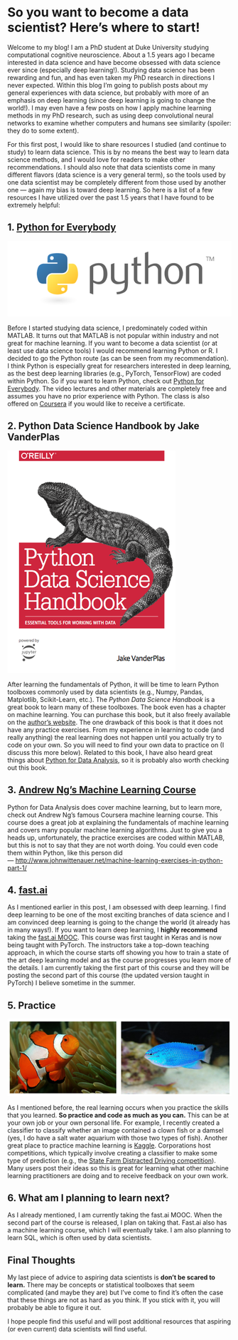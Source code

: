 # So you want to become a data scientist? Here’s where to start\!

Welcome to my blog\! I am a PhD student at Duke University studying computational cognitive neuroscience. About a 1.5 years ago I became interested in data science and have become obsessed with data science ever since (especially deep learning\!). Studying data science has been rewarding and fun, and has even taken my PhD research in directions I never expected. Within this blog I’m going to publish posts about my general experiences with data science, but probably with more of an emphasis on deep learning (since deep learning is going to change the world\!). I may even have a few posts on how I apply machine learning methods in my PhD research, such as using deep convolutional neural networks to examine whether computers and humans see similarity (spoiler: they do to some extent).

For this first post, I would like to share resources I studied (and continue to study) to learn data science. This is by no means the best way to learn data science methods, and I would love for readers to make other recommendations. I should also note that data scientists come in many different flavors (data science is a very general term), so the tools used by one data scientist may be completely different from those used by another one — again my bias is toward deep learning. So here is a list of a few resources I have utilized over the past 1.5 years that I have found to be extremely helpful:

## 1. [Python for Everybody](https://www.py4e.com/)

![](/images/name/media/image1.png)

Before I started studying data science, I predominately coded within MATLAB. It turns out that MATLAB is not popular within industry and not great for machine learning. If you want to become a data scientist (or at least use data science tools) I would recommend learning Python or R. I decided to go the Python route (as can be seen from my recommendation). I think Python is especially great for researchers interested in deep learning, as the best deep learning libraries (e.g., PyTorch, TensorFlow) are coded within Python. So if you want to learn Python, check out [Python for Everybody](https://www.py4e.com/lessons). The video lectures and other materials are completely free and assumes you have no prior experience with Python. The class is also offered on [Coursera](https://www.coursera.org/specializations/python) if you would like to receive a certificate.

## 2. Python Data Science Handbook by Jake VanderPlas

![](/images/name/media/image2.png)

After learning the fundamentals of Python, it will be time to learn Python toolboxes commonly used by data scientists (e.g., Numpy, Pandas, Matplotlib, Scikit-Learn, etc.). The *Python Data Science Handbook* is a great book to learn many of these toolboxes. The book even has a chapter on machine learning. You can purchase this book, but it also freely available on the [author’s website](https://jakevdp.github.io/PythonDataScienceHandbook/). The one drawback of this book is that it does not have any practice exercises. From my experience in learning to code (and really anything) the real learning does not happen until you actually try to code on your own. So you will need to find your own data to practice on (I discuss this more below). Related to this book, I have also heard great things about [Python for Data Analysis](http://shop.oreilly.com/product/0636920050896.do), so it is probably also worth checking out this book.

## 3. [Andrew Ng’s Machine Learning Course](https://www.coursera.org/learn/machine-learning)

Python for Data Analysis does cover machine learning, but to learn more, check out Andrew Ng’s famous Coursera machine learning course. This course does a great job at explaining the fundamentals of machine learning and covers many popular machine learning algorithms. Just to give you a heads up, unfortunately, the practice exercises are coded within MATLAB, but this is not to say that they are not worth doing. You could even code them within Python, like this person did — <http://www.johnwittenauer.net/machine-learning-exercises-in-python-part-1/>

## 4. [fast.ai](http://www.fast.ai/)

As I mentioned earlier in this post, I am obsessed with deep learning. I find deep learning to be one of the most exciting branches of data science and I am convinced deep learning is going to the change the world (it already has in many ways\!). If you want to learn deep learning, I **highly recommend** taking the [fast.ai MOOC](http://course.fast.ai/). This course was first taught in Keras and is now being taught with PyTorch. The instructors take a top-down teaching approach, in which the course starts off showing you how to train a state of the art deep learning model and as the course progresses you learn more of the details. I am currently taking the first part of this course and they will be posting the second part of this course (the updated version taught in PyTorch) I believe sometime in the summer.

## 5. Practice

![](/images/name/media/image3.png)

As I mentioned before, the real learning occurs when you practice the skills that you learned. **So practice and code as much as you can.** This can be at your own job or your own personal life. For example, I recently created a classifier to classify whether an image contained a clown fish or a damsel (yes, I do have a salt water aquarium with those two types of fish). Another great place to practice machine learning is [Kaggle](https://www.kaggle.com/). Corporations host competitions, which typically involve creating a classifier to make some type of prediction (e.g., the [State Farm Distracted Driving competition](https://www.kaggle.com/c/state-farm-distracted-driver-detection)). Many users post their ideas so this is great for learning what other machine learning practitioners are doing and to receive feedback on your own work.

## 6. What am I planning to learn next?

As I already mentioned, I am currently taking the fast.ai MOOC. When the second part of the course is released, I plan on taking that. Fast.ai also has a machine learning course, which I will eventually take. I am also planning to learn SQL, which is often used by data scientists.

## Final Thoughts

My last piece of advice to aspiring data scientists is **don’t be scared to learn.** There may be concepts or statistical toolboxes that seem complicated (and maybe they are) but I’ve come to find it’s often the case that these things are not as hard as you think. If you stick with it, you will probably be able to figure it out.

I hope people find this useful and will post additional resources that aspiring (or even current) data scientists will find useful.
